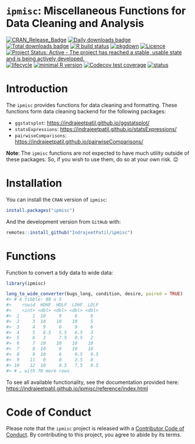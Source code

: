 
<!-- README.md is generated from README.Rmd. Please edit that file -->

# `ipmisc`: Miscellaneous Functions for Data Cleaning and Analysis

[![CRAN\_Release\_Badge](https://www.r-pkg.org/badges/version-ago/ipmisc)](https://CRAN.R-project.org/package=ipmisc)
[![Daily downloads
badge](https://cranlogs.r-pkg.org/badges/last-day/ipmisc?color=blue)](https://CRAN.R-project.org/package=ipmisc)
[![Total downloads
badge](https://cranlogs.r-pkg.org/badges/grand-total/ipmisc?color=blue)](https://CRAN.R-project.org/package=ipmisc)
[![R build
status](https://github.com/IndrajeetPatil/ipmisc/workflows/R-CMD-check/badge.svg)](https://github.com/IndrajeetPatil/ipmisc)
[![pkgdown](https://github.com/IndrajeetPatil/ipmisc/workflows/pkgdown/badge.svg)](https://github.com/IndrajeetPatil/ipmisc/actions)
[![Licence](https://img.shields.io/badge/licence-GPL--3-blue.svg)](https://www.gnu.org/licenses/gpl-3.0.en.html)
[![Project Status: Active - The project has reached a stable, usable
state and is being actively
developed.](https://www.repostatus.org/badges/latest/active.svg)](https://www.repostatus.org/#active)
[![lifecycle](https://img.shields.io/badge/lifecycle-maturing-blue.svg)](https://lifecycle.r-lib.org/articles/stages.html)
[![minimal R
version](https://img.shields.io/badge/R%3E%3D-3.6.0-6666ff.svg)](https://cran.r-project.org/)
[![Codecov test
coverage](https://codecov.io/gh/IndrajeetPatil/ipmisc/branch/master/graph/badge.svg)](https://codecov.io/gh/IndrajeetPatil/ipmisc?branch=master)
[![status](https://tinyverse.netlify.com/badge/ipmisc)](https://CRAN.R-project.org/package=ipmisc)
<!-- [![Coverage Status](https://coveralls.io/repos/github/IndrajeetPatil/ipmisc/badge.svg?branch=master)](https://coveralls.io/github/IndrajeetPatil/ipmisc?branch=master) -->
<!-- [![Travis Build Status](https://travis-ci.org/IndrajeetPatil/ipmisc.svg?branch=master)](https://travis-ci.org/IndrajeetPatil/ipmisc)  -->
<!-- [![AppVeyor Build Status](https://ci.appveyor.com/api/projects/status/github/IndrajeetPatil/ipmisc?branch=master&svg=true)](https://ci.appveyor.com/project/IndrajeetPatil/ipmisc)  -->

# Introduction

The `ipmisc` provides functions for data cleaning and formatting. These
functions form data cleaning backend for the following packages:

-   `ggstatsplot`: <https://indrajeetpatil.github.io/ggstatsplot/>
-   `statsExpressions`:
    <https://indrajeetpatil.github.io/statsExpressions/>
-   `pairwiseComparisons`:
    <https://indrajeetpatil.github.io/pairwiseComparisons/>

**Note**: The `ipmisc` functions are not expected to have much utility
outside of these packages. So, if you wish to use them, do so at your
own risk. 😉

# Installation

You can install the `CRAN` version of `ipmisc`:

``` r
install.packages("ipmisc")
```

And the development version from `GitHub` with:

``` r
remotes::install_github("IndrajeetPatil/ipmisc")
```

# Functions

Function to convert a tidy data to wide data:

``` r
library(ipmisc)

long_to_wide_converter(bugs_long, condition, desire, paired = TRUE)
#> # A tibble: 88 x 5
#>    rowid  HDHF  HDLF  LDHF  LDLF
#>    <int> <dbl> <dbl> <dbl> <dbl>
#>  1     1  10     9     6     6  
#>  2     3  10    10    10     5  
#>  3     4   9     6     9     6  
#>  4     5   8.5   5.5   6.5   3  
#>  5     6   3     7.5   0.5   2  
#>  6     7  10    10    10    10  
#>  7     8  10     9    10    10  
#>  8     9  10     6     9.5   9.5
#>  9    11   0     0     2.5   0  
#> 10    12  10     8.5   7.5   9.5
#> # … with 78 more rows
```

To see all available functionality, see the documentation provided here:
<https://indrajeetpatil.github.io/ipmisc/reference/index.html>

# Code of Conduct

Please note that the `ipmisc` project is released with a [Contributor
Code of
Conduct](https://github.com/IndrajeetPatil/ipmisc/blob/master/CODE_OF_CONDUCT.md).
By contributing to this project, you agree to abide by its terms.
